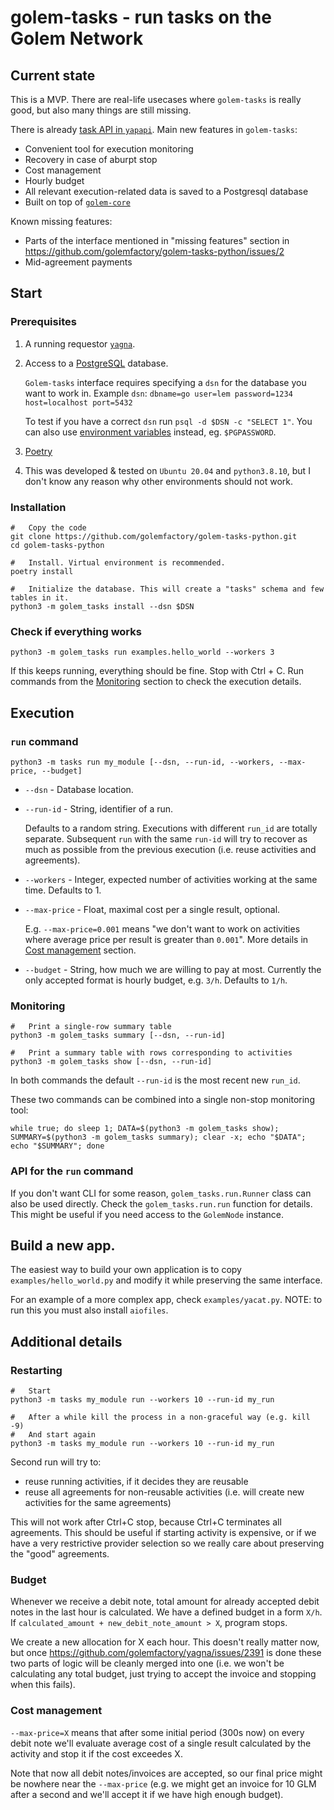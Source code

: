 # golem-tasks - run tasks on the Golem Network

## Current state

This is a MVP. There are real-life usecases where `golem-tasks` is really good, but also many things are still missing.

There is already [task API in `yapapi`](https://yapapi.readthedocs.io/en/stable/api.html#yapapi.Golem.execute_tasks).
Main new features in `golem-tasks`:

*   Convenient tool for execution monitoring
*   Recovery in case of aburpt stop
*   Cost management
*   Hourly budget
*   All relevant execution-related data is saved to a Postgresql database
*   Built on top of [`golem-core`](https://github.com/golemfactory/golem-core-python)

Known missing features:

*   Parts of the interface mentioned in "missing features" section in https://github.com/golemfactory/golem-tasks-python/issues/2
*   Mid-agreement payments

## Start

### Prerequisites

1.  A running requestor [`yagna`](https://handbook.golem.network/requestor-tutorials/flash-tutorial-of-requestor-development).
2.  Access to a [PostgreSQL](https://www.postgresql.org/download/) database.

    `Golem-tasks` interface requires specifying a `dsn` for the database you want to work in.
    Example `dsn`: `dbname=go user=lem password=1234 host=localhost port=5432`
    
    To test if you have a correct `dsn` run `psql -d $DSN -c "SELECT 1"`.
    You can also use [environment variables](https://www.postgresql.org/docs/current/libpq-envars.html) instead, eg. `$PGPASSWORD`.

3.  [Poetry](https://python-poetry.org/docs/)
4.  This was developed & tested on `Ubuntu 20.04` and `python3.8.10`, but I don't know any reason why other environments should not work.

### Installation

```
#   Copy the code
git clone https://github.com/golemfactory/golem-tasks-python.git
cd golem-tasks-python

#   Install. Virtual environment is recommended.
poetry install

#   Initialize the database. This will create a "tasks" schema and few tables in it.
python3 -m golem_tasks install --dsn $DSN
```

### Check if everything works
```
python3 -m golem_tasks run examples.hello_world --workers 3
```

If this keeps running, everything should be fine. Stop with Ctrl + C.
Run commands from the [Monitoring](#Monitoring) section to check the execution details.


## Execution

### `run` command

```
python3 -m tasks run my_module [--dsn, --run-id, --workers, --max-price, --budget]
```

* `--dsn` - Database location.
* `--run-id` - String, identifier of a run. 

  Defaults to a random string. Executions with different `run_id` are totally separate.
  Subsequent `run` with the same `run-id` will try to recover as much as possible from the previous execution
  (i.e. reuse activities and agreements).

* `--workers` - Integer, expected number of activities working at the same time. Defaults to 1.
* `--max-price` - Float, maximal cost per a single result, optional.

   E.g. `--max-price=0.001` means "we don't want to work on activities where average price per result is greater than `0.001`".
   More details in [Cost management](#Cost-management) section.
  
* `--budget` - String, how much we are willing to pay at most. Currently the only accepted format is hourly budget, e.g. `3/h`. Defaults to `1/h`.

### Monitoring

```
#   Print a single-row summary table
python3 -m golem_tasks summary [--dsn, --run-id]

#   Print a summary table with rows corresponding to activities
python3 -m golem_tasks show [--dsn, --run-id]
```

In both commands the default `--run-id` is the most recent new `run_id`.

These two commands can be combined into a single non-stop monitoring tool:
```
while true; do sleep 1; DATA=$(python3 -m golem_tasks show); SUMMARY=$(python3 -m golem_tasks summary); clear -x; echo "$DATA"; echo "$SUMMARY"; done
```

### API for the `run` command

If you don't want CLI for some reason, `golem_tasks.run.Runner` class can also be used directly.
Check the `golem_tasks.run.run` function for details.
This might be useful if you need access to the `GolemNode` instance.

## Build a new app.

The easiest way to build your own application is to copy `examples/hello_world.py` and modify it while preserving the same interface.

For an example of a more complex app, check `examples/yacat.py`. NOTE: to run this you must also install `aiofiles`.

## Additional details

### Restarting

```
#   Start
python3 -m tasks my_module run --workers 10 --run-id my_run

#   After a while kill the process in a non-graceful way (e.g. kill -9)
#   And start again
python3 -m tasks my_module run --workers 10 --run-id my_run
```
Second run will try to:

* reuse running activities, if it decides they are reusable
* reuse all agreements for non-reusable activities (i.e. will create new activities for the same agreements)

This will not work after Ctrl+C stop, because Ctrl+C terminates all agreements.
This should be useful if starting activity is expensive, or if we have a very restrictive provider selection so we really care about
preserving the "good" agreements.

### Budget

Whenever we receive a debit note, total amount for already accepted debit notes in the last hour is calculated.
We have a defined budget in a form `X/h`. If `calculated_amount + new_debit_note_amount > X`, program stops.

We create a new allocation for X each hour. This doesn't really matter now, but once
https://github.com/golemfactory/yagna/issues/2391 is done these two parts of logic will be cleanly merged into one 
(i.e. we won't be calculating any total budget, just trying to accept the invoice and stopping when this fails).

### Cost management

`--max-price=X` means that after some initial period (300s now) on every debit note we'll evaluate average cost of a single
result calculated by the activity and stop it if the cost exceedes X.

Note that now all debit notes/invoices are accepted, so our final price might be nowhere near the `--max-price` 
(e.g. we might get an invoice for 10 GLM after a second and we'll accept it if we have high enough budget).
